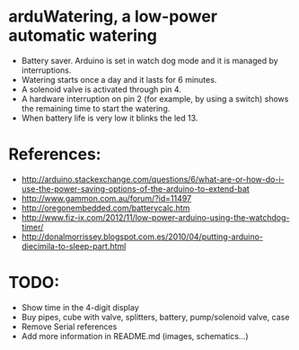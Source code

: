 # arduWatering, a low-power automatic watering
 - Battery saver. Arduino is set in watch dog mode and it is managed by interruptions.
 - Watering starts once a day and it lasts for 6 minutes.
 - A solenoid valve is activated through pin 4.
 - A hardware interruption on pin 2 (for example, by using a switch) shows the remaining time to start the watering.
 - When battery life is very low it blinks the led 13.

# References:
 - http://arduino.stackexchange.com/questions/6/what-are-or-how-do-i-use-the-power-saving-options-of-the-arduino-to-extend-bat
 - http://www.gammon.com.au/forum/?id=11497
 - http://oregonembedded.com/batterycalc.htm
 - http://www.fiz-ix.com/2012/11/low-power-arduino-using-the-watchdog-timer/
 - http://donalmorrissey.blogspot.com.es/2010/04/putting-arduino-diecimila-to-sleep-part.html


# TODO:
 - Show time in the 4-digit display
 - Buy pipes, cube with valve, splitters, battery, pump/solenoid valve, case
 - Remove Serial references
 - Add more information in README.md (images, schematics...)
